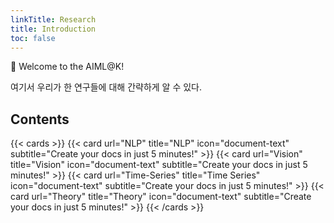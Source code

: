 ```yaml
---
linkTitle: Research
title: Introduction
toc: false
---
```


👋 Welcome to the AIML@K!

<!--more-->

여기서 우리가 한 연구들에 대해 간략하게 알 수 있다.

## Contents

{{< cards >}}
  {{< card url="NLP" title="NLP" icon="document-text" subtitle="Create your docs in just 5 minutes!" >}}
  {{< card url="Vision" title="Vision" icon="document-text" subtitle="Create your docs in just 5 minutes!" >}}
  {{< card url="Time-Series" title="Time Series" icon="document-text" subtitle="Create your docs in just 5 minutes!" >}}
  {{< card url="Theory" title="Theory" icon="document-text" subtitle="Create your docs in just 5 minutes!" >}}
{{< /cards >}}
